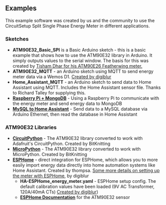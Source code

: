 ## Examples ##
This example software was created by us and the community to use the CircuitSetup Split Single Phase Energy Meter in different applications.

### Sketches ###
- **ATM90E32_Basic_SPI** is a Basic Arduino sketch - this is a basic example that shows how to use the ATM90E32 library in Arduino. It simply outputs values to the serial window. The basis for this was created by [Tisham Dhar for his ATM90E26 Featherwing meter.](https://github.com/whatnick/ATM90E26_Arduino/tree/master/examples)
- **ATM90E32_MQTT** - an Arduino sketch using MQTT to send energy meter data via a Wemos D1. [Created by digiblur](https://github.com/digiblur/digiNRG_SplitPhase)
- **Home_Assistant_MQTT** - an Arduino sketch to send data to Home Assistant using MQTT. Includes the Home Assistant sensor file. Thanks to Richard Talley for supplying this.
- [**Raspberry Pi + MongoDB**](https://github.com/BitKnitting/FitHome/wiki/ElectricityMonitor) - Using a Raspberry Pi to communicate with the energy meter and send energy data to MongoDB
- [**MySQL to Home Assistant**](https://community.home-assistant.io/t/how-to-save-sensor-data-to-mysql-database/163094/6?u=circuitsetup) - Send data to a MySQL database via Arduino Ethernet, then read the database in Home Assistant 

### ATM90E32 Libraries ###
- **[CircuitPython](https://github.com/BitKnitting/CircuitSetup_CircuitPython)** - The ATM90E32 library converted to work with Adafruit's CircuitPython. Created by BitKnitting
- **[MicroPython](https://github.com/BitKnitting/CircuitSetup_micropython)** - The ATM90E32 library converted to work with MicroPython. Created by BitKnitting
- **[ESPHome](https://github.com/esphome/esphome/tree/dev)** - direct integration for ESPHome, which allows you to more easily import energy data directly into home automation systems like Home Assistant. Created by thompsa. [Some more details on setting up the meter with ESPHome](https://github.com/digiblur/digiNRG_ESPHome), by digiblur
  - **HA-ESPHome_energy_meter.yaml** - ESPHome setup config.  The default calibration values have been loaded (9V AC Transformer, 120A/40mA CTs) [Created by digiblur](https://github.com/digiblur/digiNRG_ESPHome))
  - **[ESPHome Documentation](https://next.esphome.io/components/sensor/atm90e32.html)** for the ATM90E32 sensor
